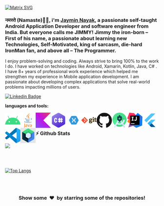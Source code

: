 [![Matrix SVG](https://raw.githubusercontent.com/rodrigograca31/rodrigograca31/master/matrix.svg)](https://www.youtube.com/watch?v=SDkAGkd4NLc) 

### नमस्ते (Namaste)🙏🏻, i'm [Jaymin Nayak](https://jimmynayak.github.io/), a passionate self-taught Android Application Developer and software engineer from India. But everyone calls me JIMMY! Jimmy the iron-born – First of his name, a passionate about learning new Technologies, Self-Motivated, king of sarcasm, die-hard IronMan fan, and above all – The Programmer.

I enjoy problem-solving and coding. Always strive to bring 100% to the work I do. I have worked on technologies like Android, Xamarin, Kotlin, Java, C# . I have 8+ years of professional work experience which helped me strengthen my experience in Mobile application development. I am passionate about developing complex applications that solve real-world problems impacting millions of users.

[![Linkedin Badge](https://img.shields.io/badge/-JimmyNayak-blue?style=flat-square&logo=Linkedin&logoColor=white&link=https://www.linkedin.com/in/jaymin-nayak/)](http://www.linkedin.com/in/jaymin-nayak)


**languages and tools:**  

<img align="left" alt="Android" width="50px" src="https://raw.githubusercontent.com/github/explore/8baf984947f4d9c32006bd03fa4c51ff91aadf8d/topics/android/android.png" />
<img align="left" alt="Java" width="50px" src="https://raw.githubusercontent.com/github/explore/5b3600551e122a3277c2c5368af2ad5725ffa9a1/topics/java/java.png" />
<img align="left" alt="Kotlin" width="50px" src="https://raw.githubusercontent.com/github/explore/4479d2a2c854198cb00160f8593519c14dc3b905/topics/kotlin/kotlin.png" />
<img align="left" alt="C#" width="50px" src="https://raw.githubusercontent.com/github/explore/31ea1181d4a76262931a39ca68e0203774a69b60/topics/csharp/csharp.png" />
<img align="left" alt="Xamarin" width="50px" src="https://raw.githubusercontent.com/github/explore/80688e429a7d4ef2fca1e82350fe8e3517d3494d/topics/xamarin/xamarin.png" />
<img align="left" alt="Git" width="50px" src="https://raw.githubusercontent.com/github/explore/80688e429a7d4ef2fca1e82350fe8e3517d3494d/topics/git/git.png" />
<img align="left" alt="GitHub" width="50px" src="https://raw.githubusercontent.com/github/explore/78df643247d429f6cc873026c0622819ad797942/topics/github/github.png"/>
<img align="left" alt="Android Studio" width="50px" src="https://raw.githubusercontent.com/github/explore/44926f43f6a0d183b5965bebd1e77069ab00c26a/topics/android-studio/android-studio.png" />
<img align="left" alt="IntelliJ IDEA" width="50px" src="https://raw.githubusercontent.com/github/explore/caa262eeb858e81282d6f651d6eef1f8730b54ba/topics/intellij-idea/intellij-idea.png" />
<img align="left" alt="Flutter" width="50px" src="https://raw.githubusercontent.com/github/explore/cebd63002168a05a6a642f309227eefeccd92950/topics/flutter/flutter.png" />
<img align="left" alt="Visual Studio Code" width="50px" src="https://raw.githubusercontent.com/github/explore/80688e429a7d4ef2fca1e82350fe8e3517d3494d/topics/visual-studio-code/visual-studio-code.png" />
<img align="left" alt="Jetpack Compose" width="50px" src="https://raw.githubusercontent.com/github/explore/ae48d1ca3274c0c3a90f872e605eaef069a16771/topics/jetpack-compose/jetpack-compose.png" />

<br>
<br>

### :zap: Github Stats
<p>
    <a href="https://gitstats.me/immyNayak" target="_blank"> 
        <img src="https://github-readme-stats.vercel.app/api?username=JimmyNayak&&show_icons=true&hi&theme=dark&count_private=true&include_all_commits=true">
    </a>
</p>

<br>
<br>

[![Top Langs](https://github-readme-stats.vercel.app/api/top-langs/?username=JimmyNayak&layout=compact)](https://github.com/anuraghazra/github-readme-stats)

<br>
<br>

<div align="center">
<h3 align="center">Show some &nbsp;❤️&nbsp; by starring some of the repositories!</h3>

<!--[website]: -->
[Website]: https://jimmynayak.github.io/
